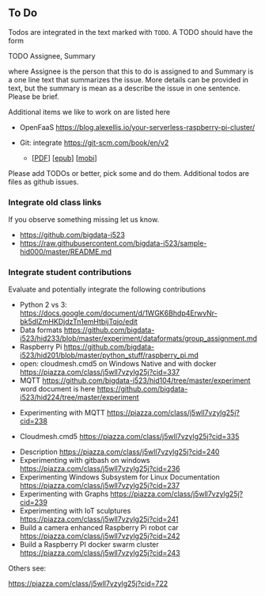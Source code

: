 To Do
-----

Todos are integrated in the text marked with `TODO`. A TODO should have
the form

TODO Assignee, Summary

where Assignee is the person that this to do is assigned to and Summary
is a one line text that summarizes the issue. More details can be
provided in text, but the summary is mean as a describe the issue in one
sentence. Please be brief.

Additional items we like to work on are listed here

-   OpenFaaS
    <https://blog.alexellis.io/your-serverless-raspberry-pi-cluster/>
-   Git: integrate <https://git-scm.com/book/en/v2>

    -   [[PDF](https://github.com/progit/progit2/releases/download/2.1.61/progit.pdf)]
        [[epub](https://github.com/progit/progit2/releases/download/2.1.61/progit.epub)]
        [[mobi](https://github.com/progit/progit2/releases/download/2.1.61/progit.mobi)]


Please add TODOs or better, pick some and do them. Additional todos
are files as github issues.



### Integrate old class links

If you observe something missing let us know.

-   <https://github.com/bigdata-i523>
-   <https://raw.githubusercontent.com/bigdata-i523/sample-hid000/master/README.md>


### Integrate student contributions

Evaluate and potentially integrate the following contributions

* Python 2 vs 3: <https://docs.google.com/document/d/1WGK6Bhdp4ErwvNr-bk5dlZmHKDjdzTn1emHtbijTqjo/edit>
* Data formats <https://github.com/bigdata-i523/hid233/blob/master/experiment/dataformats/group_assignment.md>
* Raspberry Pi <https://github.com/bigdata-i523/hid201/blob/master/python_stuff/raspberry_pi.md>
* open: cloudmesh.cmd5 on Windows Native and with docker
    <https://piazza.com/class/j5wll7vzylg25j?cid=337>
* MQTT
  <https://github.com/bigdata-i523/hid104/tree/master/experiment>
  word document is here
  <https://github.com/bigdata-i523/hid224/tree/master/experiment>
- Experimenting with MQTT <https://piazza.com/class/j5wll7vzylg25j?cid=238>

*  Cloudmesh.cmd5 <https://piazza.com/class/j5wll7vzylg25j?cid=335>
-   Description            <https://piazza.com/class/j5wll7vzylg25j?cid=240>
-   Experimenting with gitbash on windows            <https://piazza.com/class/j5wll7vzylg25j?cid=236>
-   Experimenting Windows Subsystem for Linux Documentation            <https://piazza.com/class/j5wll7vzylg25j?cid=237>
-   Experimenting with Graphs            <https://piazza.com/class/j5wll7vzylg25j?cid=239>
-   Experimenting with IoT sculptures            <https://piazza.com/class/j5wll7vzylg25j?cid=241>
-   Build a camera enhanced Raspberry Pi robot car            <https://piazza.com/class/j5wll7vzylg25j?cid=242>
-   Build a Raspberry PI docker swarm cluster            <https://piazza.com/class/j5wll7vzylg25j?cid=243>

Others see:

<https://piazza.com/class/j5wll7vzylg25j?cid=722>
